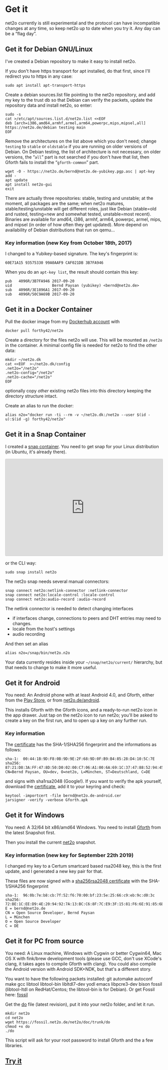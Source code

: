 Get it
======

net2o currently is still experimental and the protocol can have incompatible
changes at any time, so keep net2o up to date when you try it.  Any day can be
a “flag day”.

Get it for Debian GNU/Linux
---------------------------

I've created a Debian repository to make it easy to install net2o.

If you don't have https transport for apt installed, do that first,
since I'll redirect you to https in any case:

    sudo apt install apt-transport-https

Create a debian sources.list file pointing to the net2o repository,
and add my key to the trust db so that Debian can verify the packets,
update the repository data and install net2o, so enter:

    sudo -s
    cat >/etc/apt/sources.list.d/net2o.list <<EOF
    deb [arch=i386,amd64,armhf,armel,arm64,powerpc,mips,mipsel,all] https://net2o.de/debian testing main
    EOF

Remove the architectures on the list above which you don't need; change
`testing` to `stable` or `oldstable` if you are running on older versions of
Debian.  On Debian testing, the list of architecture is not necessary, on
older versions, the “`all`” part is not searched if you don't have that list,
then Gforth fails to install the “`gforth-common`” part.

    wget -O - https://net2o.de/bernd@net2o.de-yubikey.pgp.asc | apt-key add -
    apt update
    apt install net2o-gui
    exit

There are actually three repositories: stable, testing and unstable; at the
moment, all packages are the same; when net2o matures, stable/testing/unstable
will get different roles, just like Debian (stable=old and rusted, testing=new
and somewhat tested, unstable=most recent).  Binaries are available for amd64,
i386, armhf, arm64, powerpc, armel, mips, and mipsel (in order of how often
they get updated).  More depend on availability of Debian distributions that
run on qemu…

### Key information (new Key from October 18th, 2017)

I changed to a Yubikey-based signature.  The key's fingerprint is:

    60E71A15 93575330 99A0AAF9 CAF021DB 3B7FA946

When you do an `apt-key list`, the result should contain this key:

    pub   4096R/3B7FA946 2017-09-20
    uid                  Bernd Paysan (yubikey) <bernd@net2o.de>
    sub   4096R/3E1896A1 2017-09-20
    sub   4096R/50C9A69B 2017-09-20

Get it in a Docker Container
----------------------------

Pull the docker image from my [Dockerhub account](https://hub.docker.com/r/forthy42/net2o) with

    docker pull forthy42/net2o

Create a directory for the files net2o will use.  This will be mounted as
`/net2o` in the container.  A minimal config file is needed for net2o to find
the other data:

    mkdir ~/net2o.dk
    cat <<EOF  >~/net2o.dk/config
	.net2o="/net2o"
	.net2o-config="/net2o"
	.net2o-cache="/net2o"
	EOF

optionally copy *other* existing net2o files into this directory keeping the
directory structure intact.

Create an alias to run the docker:

    alias n2o="docker run -ti --rm -v ~/net2o.dk:/net2o --user $(id -u):$(id -g) forthy42/net2o"

Get it in a Snap Container
--------------------------

I created a [snap container](https://snapcraft.io/net2o).  You need to get
snap for your Linux distribution (in Ubuntu, it's already there).

<iframe src="https://snapcraft.io/net2o/embedded?button=black" frameborder="0"
width="100%" height="310px" style="border: 1px solid #CCC; border-radius:
2px;"></iframe>

or the CLI way:

    sudo snap install net2o

The net2o snap needs several manual connectors:

    snap connect net2o:netlink-connector :netlink-connector
	snap connect net2o:locale-control :locale-control
	snap connect net2o:audio-record :audio-record

The netlink connector is needed to detect changing interfaces

* if interfaces change, connections to peers and DHT entries may need to
  changes.
* locale from the host's settings
* audio recording

And then set an alias

    alias n2o=/snap/bin/net2o.n2o

Your data currently resides inside your `~/snap/net2o/current/` hierarchy, but
that needs to change to make it more useful.

Get it for Android
------------------

You need: An Android phone with at least Android 4.0, and Gforth, either from
the [Play Store](https://play.google.com/store/apps/details?id=gnu.gforth), or
from [net2o.de/android](https://net2o.de/android/Gforth.apk).

This installs Gforth with the Gforth icons, and a ready-to-run net2o
icon in the app drawer.  Just tap on the net2o icon to run net2o;
you'll be asked to create a key on the first run, and to open up a key
on any further run.

### Key information

The [certificate](https://net2o.de/bernd@net2o.de-android.cer) has the
SHA-1/SHA256 fingerprint and the informations as follows:

    sha-1:  00:44:1B:9D:F8:0B:9D:9E:2F:68:9D:0F:B9:B4:85:28:D4:10:5C:7E
	sha256: 87:21:D8:3A:FF:47:8D:50:D0:02:00:C7:06:A1:00:6A:69:1C:37:47:88:52:94:45:C7:E0:DA:8A:47:99:F2:97
    CN=Bernd Paysan, OU=dev, O=net2o, L=München, ST=Deutschland, C=DE

and signs with sha1rsa2048 (Google!).  If you want to verify the apk yourself,
download the [certificate](https://net2o.de/bernd@net2o.de-android.cer), add
it to your keyring and check:

    keytool -importcert -file bernd@net2o.de-android.cer
    jarsigner -verify -verbose Gforth.apk

Get it for Windows
------------------

You need: A 32/64 bit x86/amd64 Windows. You need to install
[Gforth](http://www.complang.tuwien.ac.at/forth/gforth/Snapshots/current/gforth.exe)
from the latest Snapshot first.

Then you install the current [net2o](https://net2o.de/windows/net2o.exe)
snapshot.

### Key information (new key for September 22th 2019)

I changed my key to a Certum smartcard based rsa2048 key, this is the first
update, and I generated a new key pair for that.

These files are now signed with a [sha256rsa2048
certificate](https://net2o.de/bernd@net2o.de-windows.crt) with the
SHA-1/SHA256 fingerprint

    sha-1:  96:0b:7e:b8:cb:7f:52:f6:70:00:bf:23:5e:25:66:c9:eb:9c:d0:3c
	sha256: 72:BE:1C:EE:D9:4E:20:94:92:7A:13:BC:C6:8F:7C:E9:3F:15:81:F6:6E:91:85:6B:F6:C5:E1:BA:15:22:01:DA
	E = bernd@net2o.de
	CN = Open Source Developer, Bernd Paysan
	L = München
	O = Open Source Developer
	C = DE

Get it for PC from source
-------------------------

You need: A Linux machine, Windows with Cygwin or better Cygwin64, Mac OS X
with fink/brew development tools (please use GCC, don't use XCode's clang, it
takes ages to compile Gforth with clang).  You could also compile the Android
version with Android SDK+NDK, but that's a different story.

You want to have the following packets installed: git automake
autoconf make gcc libtool libtool-bin libltdl7-dev yodl emacs
libpcre3-dev bison fossil (libtool-ltdl on RedHat/Centos; the
libtool-bin is for Debian). Or get Fossil here:
[fossil](http://www.fossil-scm.org/index.html/doc/tip/www/index.wiki)

Get the [do](https://fossil.net2o.de/net2o/doc/trunk/do) file
(latest revision), put it into your net2o folder, and let it run.

    mkdir net2o
    cd net2o
    wget https://fossil.net2o.de/net2o/doc/trunk/do
    chmod +x do
    ./do

This script will ask for your root password to install Gforth and the
a few libraries.

[Try it](try-it.md)
-------------------

